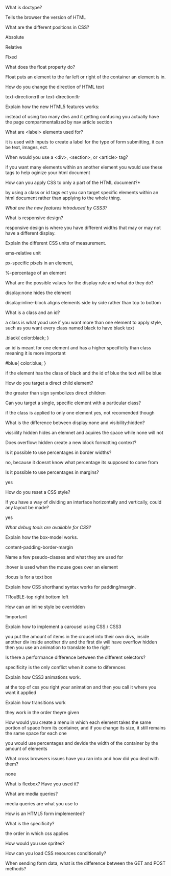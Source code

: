 What is doctype?

Tells the browser the version of HTML

What are the different positions in CSS?

Absolute

Relative

Fixed

What does the float property do?

Float puts an element to the far left or right of the container an element is in.

How do you change the direction of HTML text

text-direction:rtl or text-direction:ltr

Explain how the new HTML5 features works:

instead of using too many divs and it getting confusing you actually have the page compartmentalized by nav article section

What are &lt;label&gt; elements used for?

it is used with inputs to create a label for the type of form submitting, it can be text, images, ect.

When would you use a &lt;div&gt;, &lt;section&gt;, or &lt;article&gt; tag?

if you want many elements within an another element you would use these tags to help oginize your html document

How can you apply CSS to only a part of the HTML document?*

by using a class or id tags ect you can target specific elements within an html document rather than applying to the whole thing.

*What are the new features introduced by CSS3?*

What is responsive design?

responsive design is where you have different widths that may or may not have a different display.


Explain the different CSS units of measurement.

ems-relative unit

px-specific pixels in an element,

%-percentage of an element


What are the possible values for the display rule and what do they do?

display:none hides the element

display:inline-block aligns elements side by side rather than top to bottom

What is a class and an id?

a class is what youd use if you want more than one element to apply style, such as you want every class named black to have black text

.black{
  color:black;
}

an id is meant for one element and has a higher specificity than class meaning it is more important

#blue{
  color:blue;
}

if the element has the class of black and the id of blue the text will be blue

How do you target a direct child element?

the greater than sign symbolizes direct children

Can you target a single, specific element with a particular class?

if the class is applied to only one element yes, not recomended though

What is the difference between display:none and visibility:hidden?

vissiility hidden hides an elemnet and aquires the space while none will not

Does overflow: hidden create a new block formatting context?



Is it possible to use percentages in border widths?

no, because it doesnt know what percentage its supposed to come from

Is it possible to use percentages in margins?

yes


How do you reset a CSS style?


If you have a way of dividing an interface horizontally and vertically, could any layout be made?

yes

*What debug tools are available for CSS?*


Explain how the box-model works.

content-padding-border-margin

Name a few pseudo-classes and what they are used for

:hover is used when the mouse goes over an element

:focus is for a text box

Explain how CSS shorthand syntax works for padding/margin.

TRouBLE-top right bottom left

How can an inline style be overridden

!important

Explain how to implement a carousel using CSS / CSS3

you put the amount of items in the crousel into their own divs, inside another div inside another div and the first div will have overflow hidden then you use an animation to translate to the right

Is there a performance difference between the different selectors?

specificity is the only conflict when it come to diferences

Explain how CSS3 animations work.

at the top of css you right your animation and then you call it where you want it applied

Explain how transitions work

they work in the order theyre given

How would you create a menu in which each element takes the same portion of space from its container, and if you change its size, it still remains the same space for each one

you would use percentages and devide the width of the container by the amount of elements

What cross browsers issues have you ran into and how did you deal with them?

none

What is flexbox? Have you used it?


What are media queries?

media queries are what you use to 

How is an HTML5 form implemented?


What is the specificity?

the order in which css applies

How would you use sprites?


How can you load CSS resources conditionally?


When sending form data, what is the difference between the GET and POST methods?

